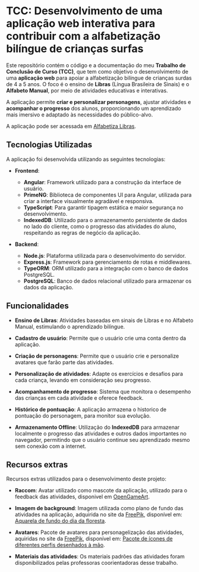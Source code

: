 # TCC: Desenvolvimento de uma aplicação web interativa para contribuir com a alfabetização bilíngue de crianças surfas

Este repositório contém o código e a documentação do meu **Trabalho de Conclusão de Curso (TCC)**, que tem como objetivo o desenvolvimento de uma **aplicação web** para apoiar a alfabetização bilíngue de crianças surdas de 4 a 5 anos. O foco é o ensino de **Libras** (Língua Brasileira de Sinais) e o **Alfabeto Manual**, por meio de atividades educativas e interativas.

A aplicação permite **criar e personalizar personagens**, ajustar atividades e **acompanhar o progresso** dos alunos, proporcionando um aprendizado mais imersivo e adaptado às necessidades do público-alvo.

A aplicação pode ser acessada em [Alfabetiza Libras](https://libras.luizsv.com.br/).

## Tecnologias Utilizadas

A aplicação foi desenvolvida utilizando as seguintes tecnologias:

- **Frontend**:

  - **Angular**: Framework utilizado para a construção da interface de usuário.
  - **PrimeNG**: Biblioteca de componentes UI para Angular, utilizada para criar a interface visualmente agradável e responsiva.
  - **TypeScript**: Para garantir tipagem estática e maior segurança no desenvolvimento.
  - **IndexedDB**: Utilizado para o armazenamento persistente de dados no lado do cliente, como o progresso das atividades do aluno, respeitando as regras de negócio da aplicação.

- **Backend**:
  - **Node.js**: Plataforma utilizada para o desenvolvimento do servidor.
  - **Express.js**: Framework para gerenciamento de rotas e middlewares.
  - **TypeORM**: ORM utilizado para a integração com o banco de dados PostgreSQL.
  - **PostgreSQL**: Banco de dados relacional utilizado para armazenar os dados da aplicação.

## Funcionalidades

- **Ensino de Libras**: Atividades baseadas em sinais de Libras e no Alfabeto Manual, estimulando o aprendizado bilíngue.

- **Cadastro de usuário**: Permite que o usuário crie uma conta dentro da aplicação.
- **Criação de personagens**: Permite que o usuário crie e personalize avatares que farão parte das atividades.
- **Personalização de atividades**: Adapte os exercícios e desafios para cada criança, levando em consideração seu progresso.
- **Acompanhamento de progresso**: Sistema que monitora o desempenho das crianças em cada atividade e oferece feedback.
- **Histórico de pontuação**: A aplicação armazena o historico de pontuação do personagem, para monitor sua evolução.
- **Armazenamento Offline**: Utilização do **IndexedDB** para armazenar localmente o progresso das atividades e outros dados importantes no navegador, permitindo que o usuário continue seu aprendizado mesmo sem conexão com a internet.

## Recursos extras

Recursos extras utilizados para o desenvolvimento deste projeto:

- **Raccom**: Avatar utilizado como mascote da aplicação, utilizado para o feedback das atividades, disponivel em [OpenGameArt](https://opengameart.org/content/cute-raccoon-2d-game-sprite-and-animations).

- **Imagem de background**: Imagem utilizada como plano de fundo das atividades na aplicação, adquirida no site da [FreePik](www.freepik.com), disponível em: [Aquarela de fundo do dia da floresta](https://br.freepik.com/vetores-gratis/aquarela-de-fundo-do-dia-da-floresta_138739587.htm#fromView=search&page=1&position=20&uuid=cd82c59b-3ec6-4464-90f1-c771dcbd8298&new_detail=true&query=wallpaper+infantil+4k).

- **Avatares**: Pacote de avatares para personagelização das atividades, aquiridas no site da [FreePik](www.freepik.com), disponível em: [Pacote de ícones de diferentes perfis desenhados à mão](https://br.freepik.com/vetores-gratis/pacote-de-icones-de-diferentes-perfis-desenhados-a-mao_17863151.htm#fromView=search&page=1&position=2&uuid=d9c6e8e0-958e-48a0-a0f4-643e13b5d088&new_detail=true&query=avatar+infantil).

- **Materiais das atividades**: Os materiais padrões das atividades foram disponibilizados pelas professoras coorientadoras desse trabalho.

